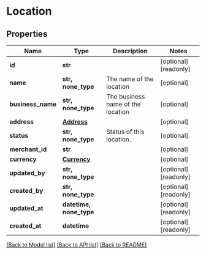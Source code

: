 # Location


## Properties
Name | Type | Description | Notes
------------ | ------------- | ------------- | -------------
**id** | **str** |  | [optional] [readonly] 
**name** | **str, none_type** | The name of the location | [optional] 
**business_name** | **str, none_type** | The business name of the location | [optional] 
**address** | [**Address**](Address.md) |  | [optional] 
**status** | **str, none_type** | Status of this location. | [optional] 
**merchant_id** | **str** |  | [optional] 
**currency** | [**Currency**](Currency.md) |  | [optional] 
**updated_by** | **str, none_type** |  | [optional] [readonly] 
**created_by** | **str, none_type** |  | [optional] [readonly] 
**updated_at** | **datetime, none_type** |  | [optional] [readonly] 
**created_at** | **datetime** |  | [optional] [readonly] 

[[Back to Model list]](../../README.md#documentation-for-models) [[Back to API list]](../../README.md#documentation-for-api-endpoints) [[Back to README]](../../README.md)


